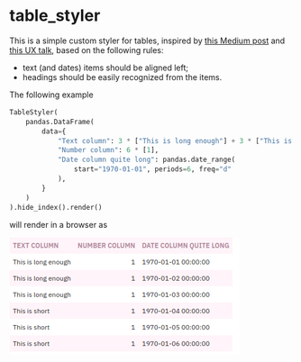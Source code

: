 # table_styler

This is a simple custom styler for tables, inspired by [this Medium post](https://medium.com/mission-log/design-better-data-tables-430a30a00d8c#.ic09ganga) and [this UX talk](https://www.youtube.com/watch?feature=youtu.be&v=7Z9rrryIOC4&app=desktop), based on the following rules:
- text (and dates) items should be aligned left;
- headings should be easily recognized from the items.

The following example
```python
TableStyler(
    pandas.DataFrame(
        data={
            "Text column": 3 * ["This is long enough"] + 3 * ["This is short"],
            "Number column": 6 * [1],
            "Date column quite long": pandas.date_range(
                start="1970-01-01", periods=6, freq="d"
            ),
        }
    )
).hide_index().render()
```
will render in a browser as

![](./table_styler.png)


